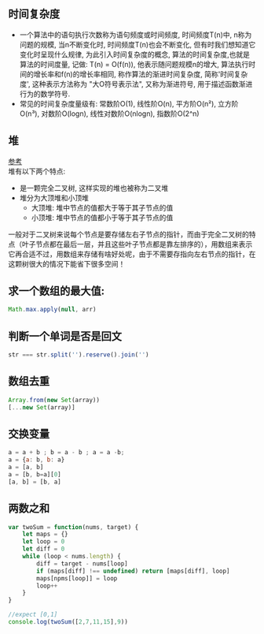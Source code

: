 ## 时间复杂度

* 一个算法中的语句执行次数称为语句频度或时间频度, 时间频度T(n)中, n称为问题的规模, 当n不断变化时, 时间频度T(n)也会不断变化, 但有时我们想知道它变化时呈现什么规律, 为此引入时间复杂度的概念, 算法的时间复杂度,也就是算法的时间度量, 记做: T(n) = O(f(n)), 他表示随问题规模n的增大, 算法执行时间的增长率和f(n)的增长率相同, 称作算法的渐进时间复杂度, 简称'时间复杂度', 这种表示方法称为 "大O符号表示法", 又称为渐进符号, 用于描述函数渐进行为的数学符号.
* 常见的时间复杂度量级有: 常数阶O(1), 线性阶O(n), 平方阶O(n²), 立方阶O(n³), 对数阶O(logn), 线性对数阶O(nlogn), 指数阶O(2^n)

## 堆
[参考](https://mp.weixin.qq.com/s/XG0hSN7I6LXNcpPJk7X2qA)  
堆有以下两个特点: 
* 是一颗完全二叉树, 这样实现的堆也被称为二叉堆
* 堆分为大顶堆和小顶堆
    * 大顶堆: 堆中节点的值都大于等于其子节点的值
    * 小顶堆: 堆中节点的值都小于等于其子节点的值  

一般对于二叉树来说每个节点是要存储左右子节点的指针，而由于完全二叉树的特点（叶子节点都在最后一层，并且这些叶子节点都是靠左排序的），用数组来表示它再合适不过，用数组来存储有啥好处呢，由于不需要存指向左右节点的指针，在这颗树很大的情况下能省下很多空间！


## 求一个数组的最大值: 
```js
Math.max.apply(null, arr)
```
## 判断一个单词是否是回文
```js
str === str.split('').reserve().join('')
```
## 数组去重
```js
Array.from(new Set(array))
[...new Set(array)]
```


## 交换变量
```js
a = a + b ; b = a - b ; a = a -b;
a = {a: b, b: a}
a = [a, b]
a = [b, b=a][0]
[a, b] = [b, a]
```

## 两数之和
```js
var twoSum = function(nums, target) {
    let maps = {}
    let loop = 0
    let diff = 0
    while (loop < nums.length) {
        diff = target - nums[loop]
        if (maps[diff] !== undefined) return [maps[diff], loop]
        maps[npms[loop]] = loop
        loop++
    }
}

//expect [0,1]
console.log(twoSum([2,7,11,15],9))
```